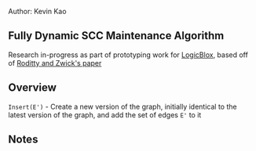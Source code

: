 Author: Kevin Kao

Fully Dynamic SCC Maintenance Algorithm
----
Research in-progress as part of prototyping work for [LogicBlox](http://www.logicblox.com), based off of [Roditty and Zwick's paper](http://dl.acm.org/citation.cfm?id=1007387&dl=ACM&coll=DL&CFID=446154922&CFTOKEN=78521305)


Overview
---
<code>Insert(E')</code> - Create a new version of the graph, initially identical to the latest version of the graph, and add the set of edges <code>E'</code> to it


Notes
---


